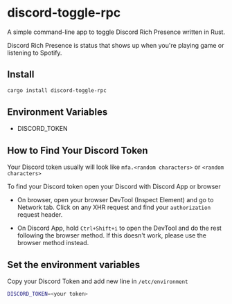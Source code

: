 # discord-toggle-rpc

A simple command-line app to toggle Discord Rich Presence written in Rust.

Discord Rich Presence is status that shows up when you're playing game or listening to Spotify.

## Install

```sh
cargo install discord-toggle-rpc
```

## Environment Variables

- DISCORD_TOKEN

## How to Find Your Discord Token

Your Discord token usually will look like
`mfa.<random characters>` or `<random characters>`

To find your Discord token open your Discord with Discord App or browser

- On browser, open your browser DevTool (Inspect Element) and go to Network tab.
  Click on any XHR request and find your `authorization` request header.

- On Discord App, hold `Ctrl+Shift+i` to open the DevTool and do the rest following the browser method.
  If this doesn't work, please use the browser method instead.

## Set the environment variables

Copy your Discord Token and add new line in `/etc/environment`

```sh
DISCORD_TOKEN=<your token>
```
